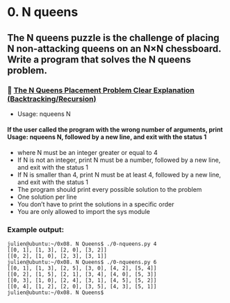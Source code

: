 # 0. N queens
## The N queens puzzle is the challenge of placing N non-attacking queens on an N×N chessboard. Write a program that solves the N queens problem.
###  🍎 [The N Queens Placement Problem Clear Explanation (Backtracking/Recursion)](https://youtu.be/wGbuCyNpxIg)
* Usage: nqueens N
#### If the user called the program with the wrong number of arguments, print Usage: nqueens N, followed by a new line, and exit with the status 1
* where N must be an integer greater or equal to 4
* If N is not an integer, print N must be a number, followed by a new line, and exit with the status 1
* If N is smaller than 4, print N must be at least 4, followed by a new line, and exit with the status 1
* The program should print every possible solution to the problem
* One solution per line
* You don’t have to print the solutions in a specific order
* You are only allowed to import the sys module
### Example output:
```
julien@ubuntu:~/0x08. N Queens$ ./0-nqueens.py 4
[[0, 1], [1, 3], [2, 0], [3, 2]]
[[0, 2], [1, 0], [2, 3], [3, 1]]
julien@ubuntu:~/0x08. N Queens$ ./0-nqueens.py 6
[[0, 1], [1, 3], [2, 5], [3, 0], [4, 2], [5, 4]]
[[0, 2], [1, 5], [2, 1], [3, 4], [4, 0], [5, 3]]
[[0, 3], [1, 0], [2, 4], [3, 1], [4, 5], [5, 2]]
[[0, 4], [1, 2], [2, 0], [3, 5], [4, 3], [5, 1]]
julien@ubuntu:~/0x08. N Queens$ 
```